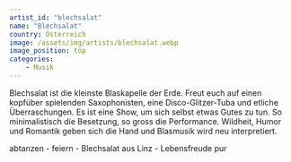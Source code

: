 ```yaml
---
artist_id: "blechsalat"
name: "Blechsalat"
country: Österreich
image: /assets/img/artists/blechsalat.webp
image_position: top
categories:
    - Musik
---
```

Blechsalat ist die kleinste Blaskapelle der Erde. Freut euch auf einen kopfüber spielenden Saxophonisten, eine Disco-Glitzer-Tuba und etliche Überraschungen. Es ist eine Show, um sich selbst etwas Gutes zu tun. So minimalistisch die Besetzung, so gross die Performance. Wildheit, Humor und Romantik geben sich die Hand und Blasmusik wird neu interpretiert.

abtanzen - feiern - Blechsalat aus Linz  -  Lebensfreude pur